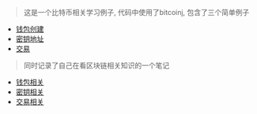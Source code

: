 > 这是一个比特币相关学习例子, 代码中使用了bitcoinj, 包含了三个简单例子

* [钱包创建](https://github.com/bobxwang/bitcoin-tour/blob/master/bitcoinj-learing/src/main/scala/com/bob/bitcoinj/learning/WalletCreate.scala)
* [密钥地址](https://github.com/bobxwang/bitcoin-tour/blob/master/bitcoinj-learing/src/main/scala/com/bob/bitcoinj/learning/KeyWithAddress.scala)
* [交易](https://github.com/bobxwang/bitcoin-tour/blob/master/bitcoinj-learing/src/main/scala/com/bob/bitcoinj/learning/FetchBlockWithPay.scala) 

> 同时记录了自己在看区块链相关知识的一个笔记 

* [钱包相关](https://github.com/bobxwang/bitcoin-tour/blob/master/document/%E9%92%B1%E5%8C%85.md)
* [密钥相关](https://github.com/bobxwang/bitcoin-tour/blob/master/document/%E5%AF%86%E9%92%A5%E8%B7%9F%E5%9C%B0%E5%9D%80.md)
* [交易相关](https://github.com/bobxwang/bitcoin-tour/blob/master/document/%E4%BA%A4%E6%98%93.md)

